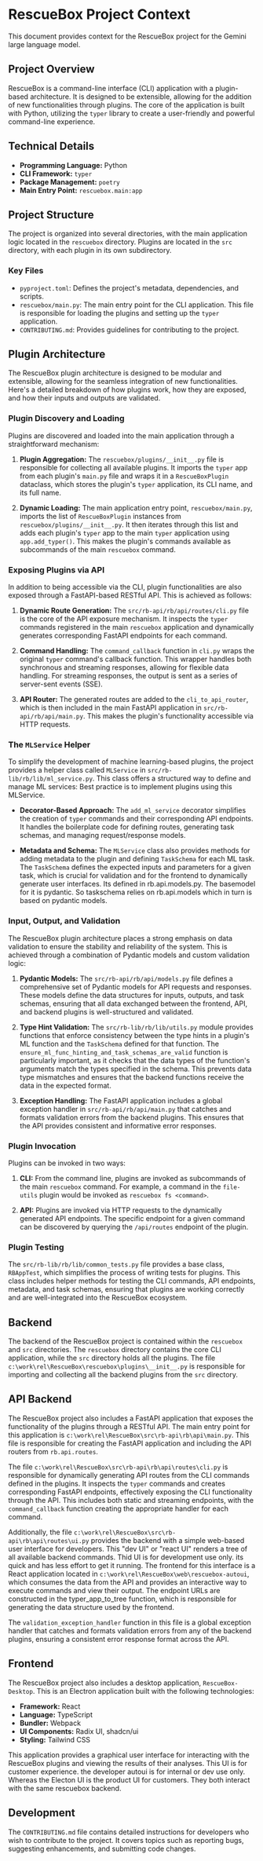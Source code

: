 # RescueBox Project Context

This document provides context for the RescueBox project for the Gemini large language model.

## Project Overview

RescueBox is a command-line interface (CLI) application with a plugin-based architecture. It is designed to be extensible, allowing for the addition of new functionalities through plugins. The core of the application is built with Python, utilizing the `typer` library to create a user-friendly and powerful command-line experience.

## Technical Details

*   **Programming Language:** Python
*   **CLI Framework:** `typer`
*   **Package Management:** `poetry`
*   **Main Entry Point:** `rescuebox.main:app`

## Project Structure

The project is organized into several directories, with the main application logic located in the `rescuebox` directory. Plugins are located in the `src` directory, with each plugin in its own subdirectory.

### Key Files

*   `pyproject.toml`: Defines the project's metadata, dependencies, and scripts.
*   `rescuebox/main.py`: The main entry point for the CLI application. This file is responsible for loading the plugins and setting up the `typer` application.
*   `CONTRIBUTING.md`: Provides guidelines for contributing to the project.

## Plugin Architecture

The RescueBox plugin architecture is designed to be modular and extensible, allowing for the seamless integration of new functionalities. Here's a detailed breakdown of how plugins work, how they are exposed, and how their inputs and outputs are validated.

### Plugin Discovery and Loading

Plugins are discovered and loaded into the main application through a straightforward mechanism:

1.  **Plugin Aggregation:** The `rescuebox/plugins/__init__.py` file is responsible for collecting all available plugins. It imports the `typer` app from each plugin's `main.py` file and wraps it in a `RescueBoxPlugin` dataclass, which stores the plugin's `typer` application, its CLI name, and its full name.

2.  **Dynamic Loading:** The main application entry point, `rescuebox/main.py`, imports the list of `RescueBoxPlugin` instances from `rescuebox/plugins/__init__.py`. It then iterates through this list and adds each plugin's `typer` app to the main `typer` application using `app.add_typer()`. This makes the plugin's commands available as subcommands of the main `rescuebox` command.

### Exposing Plugins via API

In addition to being accessible via the CLI, plugin functionalities are also exposed through a FastAPI-based RESTful API. This is achieved as follows:

1.  **Dynamic Route Generation:** The `src/rb-api/rb/api/routes/cli.py` file is the core of the API exposure mechanism. It inspects the `typer` commands registered in the main `rescuebox` application and dynamically generates corresponding FastAPI endpoints for each command.

2.  **Command Handling:** The `command_callback` function in `cli.py` wraps the original `typer` command's callback function. This wrapper handles both synchronous and streaming responses, allowing for flexible data handling. For streaming responses, the output is sent as a series of server-sent events (SSE).

3.  **API Router:** The generated routes are added to the `cli_to_api_router`, which is then included in the main FastAPI application in `src/rb-api/rb/api/main.py`. This makes the plugin's functionality accessible via HTTP requests.

### The `MLService` Helper

To simplify the development of machine learning-based plugins, the project provides a helper class called `MLService` in `src/rb-lib/rb/lib/ml_service.py`. This class offers a structured way to define and manage ML services: Best practice is to implement plugins using this MLService.

*   **Decorator-Based Approach:** The `add_ml_service` decorator simplifies the creation of `typer` commands and their corresponding API endpoints. It handles the boilerplate code for defining routes, generating task schemas, and managing request/response models.

*   **Metadata and Schema:** The `MLService` class also provides methods for adding metadata to the plugin and defining `TaskSchema` for each ML task. The `TaskSchema` defines the expected inputs and parameters for a given task, which is crucial for validation and for the frontend to dynamically generate user interfaces. Its defined in rb.api.models.py. The basemodel for it is pydantic. So taskschema relies on rb.api.models which in turn is based on pydantic models.

### Input, Output, and Validation

The RescueBox plugin architecture places a strong emphasis on data validation to ensure the stability and reliability of the system. This is achieved through a combination of Pydantic models and custom validation logic:

1.  **Pydantic Models:** The `src/rb-api/rb/api/models.py` file defines a comprehensive set of Pydantic models for API requests and responses. These models define the data structures for inputs, outputs, and task schemas, ensuring that all data exchanged between the frontend, API, and backend plugins is well-structured and validated.

2.  **Type Hint Validation:** The `src/rb-lib/rb/lib/utils.py` module provides functions that enforce consistency between the type hints in a plugin's ML function and the `TaskSchema` defined for that function. The `ensure_ml_func_hinting_and_task_schemas_are_valid` function is particularly important, as it checks that the data types of the function's arguments match the types specified in the schema. This prevents data type mismatches and ensures that the backend functions receive the data in the expected format.

3.  **Exception Handling:** The FastAPI application includes a global exception handler in `src/rb-api/rb/api/main.py` that catches and formats validation errors from the backend plugins. This ensures that the API provides consistent and informative error responses.

### Plugin Invocation

Plugins can be invoked in two ways:

1.  **CLI:** From the command line, plugins are invoked as subcommands of the main `rescuebox` command. For example, a command in the `file-utils` plugin would be invoked as `rescuebox fs <command>`.

2.  **API:** Plugins are invoked via HTTP requests to the dynamically generated API endpoints. The specific endpoint for a given command can be discovered by querying the `/api/routes` endpoint of the plugin.

### Plugin Testing

The `src/rb-lib/rb/lib/common_tests.py` file provides a base class, `RBAppTest`, which simplifies the process of writing tests for plugins. This class includes helper methods for testing the CLI commands, API endpoints, metadata, and task schemas, ensuring that plugins are working correctly and are well-integrated into the RescueBox ecosystem.

## Backend

The backend of the RescueBox project is contained within the `rescuebox` and `src` directories. The `rescuebox` directory contains the core CLI application, while the `src` directory holds all the plugins. The file `c:\work\rel\RescueBox\rescuebox\plugins\__init__.py` is responsible for importing and collecting all the backend plugins from the `src` directory.

## API Backend

The RescueBox project also includes a FastAPI application that exposes the functionality of the plugins through a RESTful API. The main entry point for this application is `c:\work\rel\RescueBox\src\rb-api\rb\api\main.py`. This file is responsible for creating the FastAPI application and including the API routers from `rb.api.routes`.

The file `c:\work\rel\RescueBox\src\rb-api\rb\api\routes\cli.py` is responsible for dynamically generating API routes from the CLI commands defined in the plugins. It inspects the `typer` commands and creates corresponding FastAPI endpoints, effectively exposing the CLI functionality through the API. This includes both static and streaming endpoints, with the `command_callback` function creating the appropriate handler for each command.

Additionally, the file `c:\work\rel\RescueBox\src\rb-api\rb\api\routes\ui.py` provides the backend with a simple web-based user interface for developers. This "dev UI" or "react UI" renders a tree of all available backend commands. Thid UI is for development use only. its quick and has less effort to get it running. The frontend for this interface is a React application located in `c:\work\rel\RescueBox\web\rescuebox-autoui`, which consumes the data from the API and provides an interactive way to execute commands and view their output. The endpoint URLs are constructed in the typer_app_to_tree function, which is responsible for generating the data structure used by the frontend.

The `validation_exception_handler` function in this file is a global exception handler that catches and formats validation errors from any of the backend plugins, ensuring a consistent error response format across the API.

## Frontend

The RescueBox project also includes a desktop application, `RescueBox-Desktop`. This is an Electron application built with the following technologies:

*   **Framework:** React
*   **Language:** TypeScript
*   **Bundler:** Webpack
*   **UI Components:** Radix UI, shadcn/ui
*   **Styling:** Tailwind CSS

This application provides a graphical user interface for interacting with the RescueBox plugins and viewing the results of their analyses.
This UI is for customer experience. the developer autoui is for internal or dev use only. Whereas the Electon UI is the product UI for customers.
They both interact with the same rescuebox backend.

## Development

The `CONTRIBUTING.md` file contains detailed instructions for developers who wish to contribute to the project. It covers topics such as reporting bugs, suggesting enhancements, and submitting code changes.